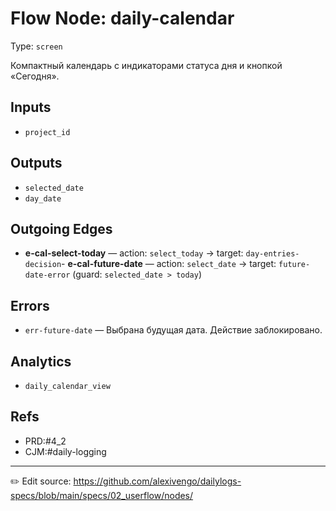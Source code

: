 # Flow Node: daily-calendar

Type: `screen`

Компактный календарь с индикаторами статуса дня и кнопкой «Сегодня».

## Inputs
- `project_id`

## Outputs
- `selected_date`
- `day_date`

## Outgoing Edges
- **e-cal-select-today** — action: `select_today` → target: `day-entries-decision`- **e-cal-future-date** — action: `select_date` → target: `future-date-error` (guard: `selected_date > today`)
## Errors
- `err-future-date` — Выбрана будущая дата. Действие заблокировано.

## Analytics
- `daily_calendar_view`

## Refs
- PRD:#4_2
- CJM:#daily-logging

---
✏️ Edit source: https://github.com/alexivengo/dailylogs-specs/blob/main/specs/02_userflow/nodes/